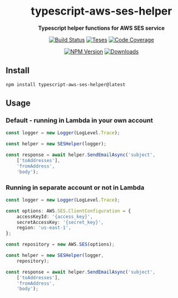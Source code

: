 <h1 align="center">typescript-aws-ses-helper</h1>

<div align="center">
    
<b>Typescript helper functions for AWS SES service</b>
    
[![Build Status](https://dev.azure.com/kbrashears5/github/_apis/build/status/kbrashears5.typescript-aws-ses-helper?branchName=master)](https://dev.azure.com/kbrashears5/github/_build/latest?definitionId=13&branchName=master)
[![Teses](https://img.shields.io/azure-devops/tests/kbrashears5/github/13)](https://img.shields.io/azure-devops/tests/kbrashears5/github/13)
[![Code Coverage](https://img.shields.io/azure-devops/coverage/kbrashears5/github/13)](https://img.shields.io/azure-devops/coverage/kbrashears5/github/13)

[![NPM Version](https://img.shields.io/npm/v/typescript-aws-ses-helper)](https://img.shields.io/npm/v/typescript-aws-ses-helper)
[![Downloads](https://img.shields.io/npm/dt/typescript-aws-ses-helper)](https://img.shields.io/npm/dt/typescript-aws-ses-helper)
</div>

## Install
```
npm install typescript-aws-ses-helper@latest
```

## Usage
### Default - running in Lambda in your own account
```typescript
const logger = new Logger(LogLevel.Trace);

const helper = new SESHelper(logger);

const response = await helper.SendEmailAsync('subject',
    ['toAddresses'],
    'fromAddress',
    'body');
```

### Running in separate account or not in Lambda
```typescript
const logger = new Logger(LogLevel.Trace);

const options: AWS.SES.ClientConfiguration = {
    accessKeyId: '{access_key}',
    secretAccessKey: '{secret_key}',
    region: 'us-east-1',
};

const repository = new AWS.SES(options);

const helper = new SESHelper(logger,
    repository);

const response = await helper.SendEmailAsync('subject',
    ['toAddresses'],
    'fromAddress',
    'body');
```